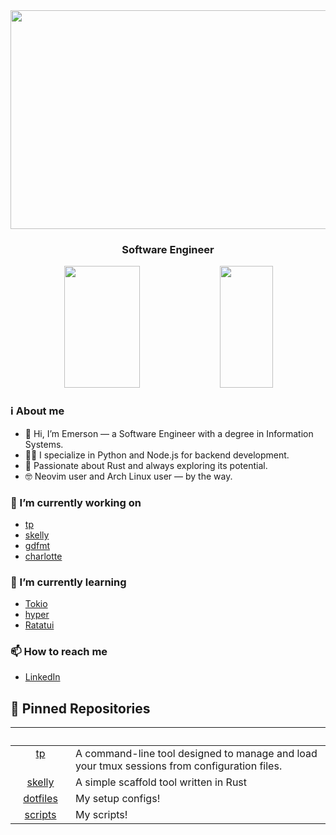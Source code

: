 <div align="center">
  <img width="1400" height="350" alt="image" src="https://github.com/user-attachments/assets/565f92ec-074d-4da7-a41a-19a80a3cc926" />
</div>

<h3 align="center">
  Software Engineer
</h3>

<div align="center">  
  <img width="49%" height="195px" src="https://github-readme-stats.vercel.app/api?username=emersonmx&theme=onedark&show_icons=true&count_private=true&bg_color=00000000&hide_border=true" /> 
  <img width="41%" height="195px" src="https://github-readme-stats.vercel.app/api/top-langs/?username=emersonmx&layout=compact&theme=onedark&bg_color=00000000&hide_border=true" />
</div>

### ℹ️ About me

- 👋 Hi, I’m Emerson — a Software Engineer with a degree in Information Systems.
- 👨‍💻 I specialize in Python and Node.js for backend development.
- 🦀 Passionate about Rust and always exploring its potential.
- 🤓 Neovim user and Arch Linux user — by the way.

### 🔭 I’m currently working on

- [tp](https://github.com/emersonmx/tp)
- [skelly](https://github.com/emersonmx/skelly)
- [gdfmt](https://github.com/emersonmx/gdfmt)
- [charlotte](https://github.com/emersonmx/charlotte)

### 🌱 I’m currently learning

- [Tokio](https://tokio.rs/)
- [hyper](http://hyper.rs/)
- [Ratatui](https://ratatui.rs/)

### 📫 How to reach me

- [LinkedIn](https://www.linkedin.com/in/emersonmx/)

## 📌 Pinned Repositories

<table>
	<thead>
		<tr>
			<th colspan="2" width="2000">&nbsp;</th>
		</tr>
	</thead>
	<tbody>
		<tr>
			<td align="center" valign="top" width="80">
  			<a href="https://github.com/emersonmx/tp">
          tp
        </a>
      </td>
      <td>
        A command-line tool designed to manage and load your tmux sessions from configuration files.
      </td>
		</tr>
		<tr>
			<td align="center" valign="top" width="80">
  			<a href="https://github.com/emersonmx/skelly">
          skelly
        </a>
      </td>
      <td>
        A simple scaffold tool written in Rust
      </td>
		</tr>
		<tr>
			<td align="center" valign="top" width="80">
  			<a href="https://github.com/emersonmx/dotfiles">
          dotfiles
        </a>
      </td>
      <td>
        My setup configs!
      </td>
		</tr>
		<tr>
			<td align="center" valign="top" width="80">
  			<a href="https://github.com/emersonmx/scripts">
          scripts
        </a>
      </td>
      <td>
        My scripts!
      </td>
		</tr>
	</tbody>
</table>

<!--
**emersonmx/emersonmx** is a ✨ _special_ ✨ repository because its `README.md` (this file) appears on your GitHub profile.

Here are some ideas to get you started:

- 🔭 I’m currently working on ...
- 🌱 I’m currently learning ...
- 👯 I’m looking to collaborate on ...
- 🤔 I’m looking for help with ...
- 💬 Ask me about ...
- 📫 How to reach me: ...
- 😄 Pronouns: ...
- ⚡ Fun fact: ...
-->
